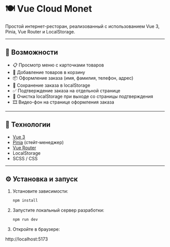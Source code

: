# 🍽️ Vue Cloud Monet

Простой интернет-ресторан, реализованный с использованием Vue 3, Pinia, Vue Router и LocalStorage.

---

## 🚀 Возможности

- 📋 Просмотр меню с карточками товаров
- 🛒 Добавление товаров в корзину
- 📦 Оформление заказа (имя, фамилия, телефон, адрес)
- 💾 Сохранение заказа в localStorage
- ✅ Подтверждение заказа на отдельной странице
- 🧹 Очистка localStorage при выходе со страницы подтверждения
- 🎞️ Видео-фон на странице оформления заказа

---

## 🧩 Технологии

- [Vue 3](https://vuejs.org/)
- [Pinia](https://pinia.vuejs.org/) (стейт-менеджер)
- [Vue Router](https://router.vuejs.org/)
- LocalStorage
- SCSS / CSS

---

## ⚙️ Установка и запуск

1. Установите зависимости:

   ```bash
   npm install
   ```
2. Запустите локальный сервер разработки:
   ```bash
   npm run dev
   ```
3. Откройте в браузере:

http://localhost:5173